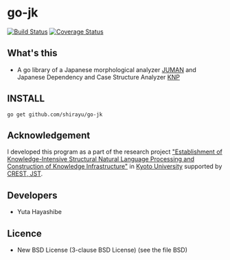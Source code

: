 
# go-jk

[![Build Status](https://travis-ci.org/shirayu/go-jk.svg?branch=master)](https://travis-ci.org/shirayu/go-jk)
[![Coverage Status](https://coveralls.io/repos/shirayu/go-jk/badge.png)](https://coveralls.io/r/shirayu/go-jk)

## What's this

- A go library of a Japanese morphological analyzer [JUMAN](http://nlp.ist.i.kyoto-u.ac.jp/index.php?JUMAN) and Japanese Dependency and Case Structure Analyzer [KNP](http://nlp.ist.i.kyoto-u.ac.jp/index.php?KNP)


## INSTALL

```
go get github.com/shirayu/go-jk
```

## Acknowledgement

I developed this program as a part of the research project 
["Establishment of Knowledge-Intensive Structural Natural Language Processing and Construction of Knowledge Infrastructure"](http://nlp.ist.i.kyoto-u.ac.jp/CREST/?en)
in [Kyoto University](http://www.kyoto-u.ac.jp/en)
supported by [CREST, JST](http://www.jst.go.jp/kisoken/crest/en/).


## Developers
- Yuta Hayashibe

## Licence
- New BSD License (3-clause BSD License) (see the file BSD)

